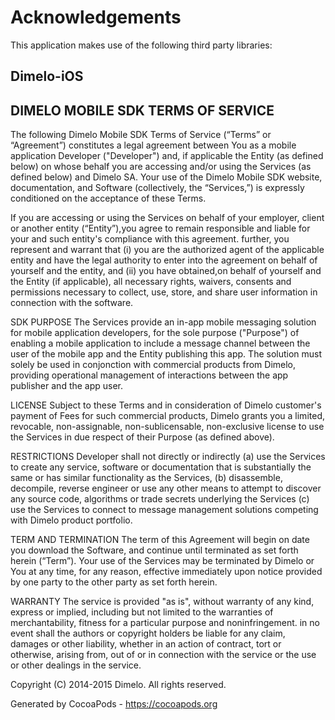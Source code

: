 # Acknowledgements
This application makes use of the following third party libraries:

## Dimelo-iOS

DIMELO MOBILE SDK TERMS OF SERVICE
----
The following Dimelo Mobile SDK Terms of Service (“Terms” or “Agreement”) constitutes a legal
agreement between You as a mobile application Developer ("Developer") and, if applicable the Entity (as defined below)
on whose behalf you are accessing and/or using the Services (as defined below) and
Dimelo SA. Your use of the Dimelo Mobile SDK website, documentation, and Software (collectively, the “Services,”) is expressly conditioned on the acceptance of these Terms.

If you are accessing or using the Services on behalf of your employer, client or another entity (“Entity”),you agree to remain responsible and liable for your and such entity's compliance with this agreement. further, you represent and warrant that (i) you are the authorized agent of the applicable entity and have the legal authority to enter into the agreement on behalf of yourself and the entity, and (ii) you have obtained,on behalf of yourself and the Entity (if applicable), all necessary rights, waivers, consents and permissions necessary to collect, use, store, and share user information in connection with the software.

SDK PURPOSE
The Services provide an in-app mobile messaging solution for mobile application developers, for the sole purpose ("Purpose") of enabling a mobile application to include a message channel between the user of the mobile app and the Entity publishing this app.
The solution must solely be used in conjonction with commercial products from Dimelo, providing operational management of interactions between the app publisher and the app user.

LICENSE
Subject to these Terms and in consideration of Dimelo customer's payment of Fees for such commercial products, Dimelo grants you a limited, revocable, non-assignable, non-sublicensable, non-exclusive license to use the Services in due respect of their Purpose (as defined above).

RESTRICTIONS
Developer shall not directly or indirectly (a) use the Services to create any service, software or documentation that is substantially the same or has similar functionality as the Services, (b) disassemble, decompile, reverse engineer or use any other means to attempt to discover any source code, algorithms or trade secrets underlying the Services (c) use the Services to connect to message management solutions competing with Dimelo product portfolio.

TERM AND TERMINATION
The term of this Agreement will begin on date you download the Software, and continue until terminated as set forth herein (“Term”).
Your use of the Services may be terminated by Dimelo or You at any time, for any reason, effective immediately upon notice provided by one party to the other party as set forth herein.

WARRANTY
The service is provided "as is", without warranty of any kind, express or implied, including but not limited to the warranties of merchantability, fitness for a particular purpose and noninfringement. in no event shall the authors or copyright holders be liable for any claim, damages or other liability, whether in an action of contract, tort or otherwise, arising from, out of or in connection with the service or the use or other dealings in the service.

Copyright (C) 2014-2015 Dimelo. All rights reserved.

Generated by CocoaPods - https://cocoapods.org
